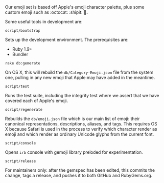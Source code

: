 Our emoji set is based off Apple's emoji character palette, plus some custom
emoji such as :octocat: :shipit: :metal:.

Some useful tools in development are:

```
script/bootstrap
```

Sets up the development environment. The prerequisites are:

* Ruby 1.9+
* Bundler

```
rake db:generate
```

On OS X, this will rebuild the `db/Category-Emoji.json` file from the system
one, pulling in any new emoji that Apple may have added in the meantime.

```
script/test
```

Runs the test suite, including the integrity test where we assert that we have
covered each of Apple's emoji.

```
script/regenerate
```

Rebuilds the `db/emoji.json` file which is our main list of emoji: their
canonical representations, descriptions, aliases, and tags. This requires OS X
because Safari is used in the process to verify which character render as emoji
and which render as ordinary Unicode glyphs from the current font.

```
script/console
```

Opens `irb` console with gemoji library preloded for experimentation.

```
script/release
```

For maintainers only: after the gemspec has been edited, this commits the
change, tags a release, and pushes it to both GitHub and RubyGems.org.
